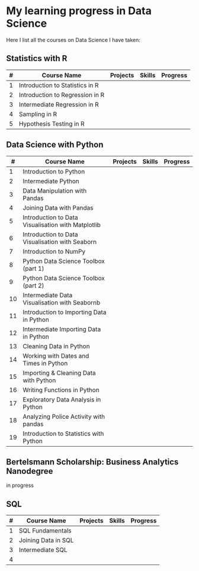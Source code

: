# My learning progress in Data Science 

Here I list all the courses on Data Science I have taken: 


## Statistics with R

| #  | Course Name  |  Projects | Skills  | Progress  |
|---|---|---|---|---|
| 1 | Introduction to Statistics in R  |   |   |   |
| 2 |  Introduction to Regression in R |   |   |   |
| 3 |  Intermediate Regression in R |   |   |   |
| 4 |  Sampling in R |   |   |   |
| 5 | Hypothesis Testing in R  |   |   |   |



## Data Science with Python 


| #  | Course Name  |  Projects | Skills  | Progress  |
|---|---|---|---|---|
| 1 | Introduction to Python  |   |   |   |
| 2 |  Intermediate Python |   |   |   |
| 3 |  Data Manipulation with Pandas |   |   |   |
| 4 |  Joining Data with Pandas |   |   |   |
| 5 | Introduction to Data Visualisation with Matplotlib  |   |   |   |
| 6 | Introduction to Data Visualisation with Seaborn  |   |   |   |
| 7 | Introduction to NumPy  |   |   |   |
| 8 | Python Data Science Toolbox (part 1)  |   |   |   |
| 9 | Python Data Science Toolbox (part 2) |   |   |   |
| 10 | Intermediate Data Visualisation with Seabornb  |   |   |   |
| 11 | Introduction to Importing Data in Python  |   |   |   |
| 12 | Intermediate Importing Data in Python  |   |   |   |
| 13 | Cleaning Data in Python  |   |   |   |
| 14 | Working with Dates and Times in Python  |   |   |   |
| 15 | Importing & Cleaning Data with Python  |   |   |   |
| 16 | Writing Functions in Python  |   |   |   |
| 17 | Exploratory Data Analysis in Python  |   |   |   |
| 18 | Analyzing Police Activity with pandas  |   |   |   |
| 19 | Introduction to Statistics with Python  |   |   |   |


## Bertelsmann Scholarship: Business Analytics Nanodegree


in progress


## SQL

| #  | Course Name  |  Projects | Skills  | Progress  |
|---|---|---|---|---|
| 1 | SQL Fundamentals  |   |   |   |
| 2 |  Joining Data in SQL |   |   |   |
| 3 |  Intermediate SQL |   |   |   |
| 4 |   |   |   |   |
